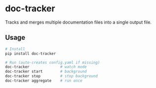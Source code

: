 # doc-tracker

Tracks and merges multiple documentation files into a single output file.

## Usage

```bash
# Install
pip install doc-tracker

# Run (auto-creates config.yaml if missing)
doc-tracker              # watch mode  
doc-tracker start        # background
doc-tracker stop         # stop background
doc-tracker aggregate    # run once
```